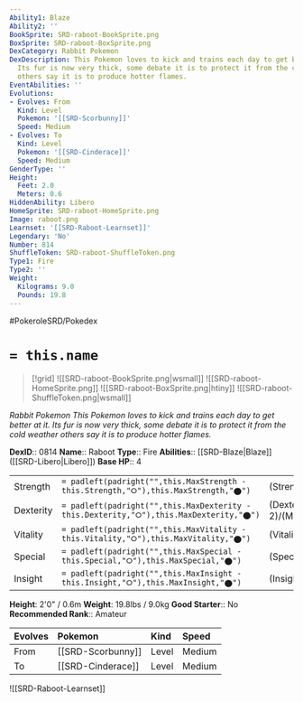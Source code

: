 ```yaml
---
Ability1: Blaze
Ability2: ''
BookSprite: SRD-raboot-BookSprite.png
BoxSprite: SRD-raboot-BoxSprite.png
DexCategory: Rabbit Pokemon
DexDescription: This Pokemon loves to kick and trains each day to get better at it.
  Its fur is now very thick, some debate it is to protect it from the cold weather
  others say it is to produce hotter flames.
EventAbilities: ''
Evolutions:
- Evolves: From
  Kind: Level
  Pokemon: '[[SRD-Scorbunny]]'
  Speed: Medium
- Evolves: To
  Kind: Level
  Pokemon: '[[SRD-Cinderace]]'
  Speed: Medium
GenderType: ''
Height:
  Feet: 2.0
  Meters: 0.6
HiddenAbility: Libero
HomeSprite: SRD-raboot-HomeSprite.png
Image: raboot.png
Learnset: '[[SRD-Raboot-Learnset]]'
Legendary: 'No'
Number: 814
ShuffleToken: SRD-raboot-ShuffleToken.png
Type1: Fire
Type2: ''
Weight:
  Kilograms: 9.0
  Pounds: 19.8
---
```


#PokeroleSRD/Pokedex

# `= this.name`

> [!grid]
> ![[SRD-raboot-BookSprite.png|wsmall]]
> ![[SRD-raboot-HomeSprite.png]]
> ![[SRD-raboot-BoxSprite.png|htiny]]
> ![[SRD-raboot-ShuffleToken.png|wsmall]]


*Rabbit Pokemon*
*This Pokemon loves to kick and trains each day to get better at it. Its fur is now very thick, some debate it is to protect it from the cold weather others say it is to produce hotter flames.*

**DexID**:: 0814
**Name**:: Raboot
**Type**:: Fire
**Abilities**:: [[SRD-Blaze|Blaze]] ([[SRD-Libero|Libero]])
**Base HP**:: 4

|           |                                                                                        |                                          |
| --------- | -------------------------------------------------------------------------------------- | ---------------------------------------- |
| Strength  | `= padleft(padright("",this.MaxStrength - this.Strength,"⭘"),this.MaxStrength,"⬤")`    | (Strength::2)/(MaxStrength::5)   |
| Dexterity | `= padleft(padright("",this.MaxDexterity - this.Dexterity,"⭘"),this.MaxDexterity,"⬤")` | (Dexterity:: 2)/(MaxDexterity::5) |
| Vitality  | `= padleft(padright("",this.MaxVitality - this.Vitality,"⭘"),this.MaxVitality,"⬤")`    | (Vitality::2)/(MaxVitality::4)   |
| Special   | `= padleft(padright("",this.MaxSpecial - this.Special,"⭘"),this.MaxSpecial,"⬤")`       | (Special::2)/(MaxSpecial::4)     |
| Insight   | `= padleft(padright("",this.MaxInsight - this.Insight,"⭘"),this.MaxInsight,"⬤")`       | (Insight::2)/(MaxInsight::4)     |

**Height**: 2'0" / 0.6m
**Weight**: 19.8lbs / 9.0kg
**Good Starter**:: No
**Recommended Rank**:: Amateur

| Evolves   | Pokemon           | Kind   | Speed   |
|:----------|:------------------|:-------|:--------|
| From      | [[SRD-Scorbunny]] | Level  | Medium  |
| To        | [[SRD-Cinderace]] | Level  | Medium  |

![[SRD-Raboot-Learnset]]